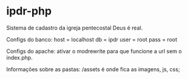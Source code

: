# ipdr-php
Sistema de cadastro da igreja pentecostal Deus é real.

Configs do banco:
host = localhost
db = ipdr
user = root
pass = root

Configs do apache:
ativar o modrewrite para que funcione a url sem o index.php.

Informações sobre as pastas:
/assets é onde fica as imagens, js, css;